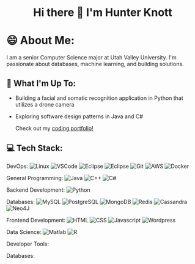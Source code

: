 <h1 align="center">Hi there 👋 I'm Hunter Knott</h1>

<!--
**HunterKnott/HunterKnott** is a ✨ _special_ ✨ repository because its `README.md` (this file) appears on your GitHub profile.

Here are some ideas to get you started:

- 🔭 I’m currently working on ...
- 🌱 I’m currently learning ...
- 👯 I’m looking to collaborate on ...
- 🤔 I’m looking for help with ...
- 💬 Ask me about ...
- 📫 How to reach me: ...
- 😄 Pronouns: ...
- ⚡ Fun fact: ...
-->

# 😄 About Me:
I am a senior Computer Science major at Utah Valley University. I'm passionate about databases, machine learning, and building solutions.

## 🔭 What I'm Up To:
- Building a facial and somatic recognition application in Python that utilizes a drone camera
- Exploring software design patterns in Java and C#

  Check out my [coding portfolio!](https://hunterknott.github.io/portfolio)

## 💻 Tech Stack:
DevOps:
![Linux](https://img.shields.io/badge/Linux-%23171d24?style=for-the-badge&logo=Linux)
![VSCode](https://img.shields.io/badge/VSCode-%23007ACC?style=for-the-badge&logo=Visual%20Studio%20Code)
![Eclipse](https://img.shields.io/badge/Jupyter-787d79?style=for-the-badge&logo=Jupyter)
![Eclipse](https://img.shields.io/badge/Eclipse-%232C2255?style=for-the-badge&logo=Eclipse%20IDE)
![Git](https://img.shields.io/badge/Git-%232b3745?style=for-the-badge&logo=git)
![AWS](https://img.shields.io/badge/AWS-%23232F3E?style=for-the-badge&logo=Amazon%20AWS)
![Docker](https://img.shields.io/badge/Docker-%23c3d0de?style=for-the-badge&logo=Docker)

General Programming:
![Java](https://img.shields.io/badge/Java-red?style=for-the-badge&logo=oracle)
![C++](https://img.shields.io/badge/C%2B%2B-blue?style=for-the-badge&logo=C%2B%2B)
![C#](https://img.shields.io/badge/C%23-%238f42d4?style=for-the-badge&logo=C%23)

Backend Development:
![Python](https://img.shields.io/badge/Python-green?style=for-the-badge&logo=python)

Databases:
![MySQL](https://img.shields.io/badge/MySQL-%23cf9a55?style=for-the-badge&logo=MySQL)
![PostgreSQL](https://img.shields.io/badge/PostgreSQL-%23b9afc9?style=for-the-badge&logo=PostgreSQL)
![MongoDB](https://img.shields.io/badge/MongoDB-%232d274f?style=for-the-badge&logo=MongoDB)
![Redis](https://img.shields.io/badge/Redis-%23d4a3a1?style=for-the-badge&logo=Redis)
![Cassandra](https://img.shields.io/badge/Cassandra-%23b0d4d9?style=for-the-badge&logo=apache%20cassandra)
![Neo4J](https://img.shields.io/badge/Neo4J-%23234a1b?style=for-the-badge&logo=Neo4J)

Frontend Development:
![HTML](https://img.shields.io/badge/HTML-%23b8761f?style=for-the-badge&logo=HTML5)
![CSS](https://img.shields.io/badge/CSS-%2362a7f0?style=for-the-badge&logo=CSS3)
![Javascript](https://img.shields.io/badge/Javascript-black?style=for-the-badge&logo=JavaScript)
![Wordpress](https://img.shields.io/badge/Wordpress-%2321759B?style=for-the-badge&logo=Wordpress)

Data Science:
![Matlab](https://img.shields.io/badge/Matlab-%23d9703f?style=for-the-badge&logo=matrix)
![R](https://img.shields.io/badge/R-%232c507d?style=for-the-badge&logo=R)

Developer Tools:

Databases:

